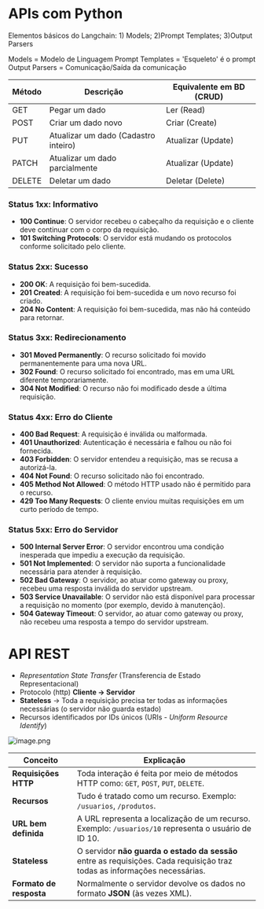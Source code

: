 # APIs com Python

Elementos básicos do Langchain: 1) Models; 2)Prompt Templates; 3)Output Parsers

Models = Modelo de Linguagem
Prompt Templates = 'Esqueleto' é o prompt
Output Parsers = Comunicação/Saída da comunicação

| Método | Descrição | Equivalente em BD (CRUD) |
| --- | --- | --- |
| GET | Pegar um dado | Ler (Read) |
| POST | Criar um dado novo | Criar (Create) |
| PUT | Atualizar um dado (Cadastro inteiro) | Atualizar (Update) |
| PATCH | Atualizar um dado parcialmente | Atualizar (Update) |
| DELETE | Deletar um dado | Deletar (Delete) |

### **Status 1xx: Informativo**

- **100 Continue**: O servidor recebeu o cabeçalho da requisição e o cliente deve continuar com o corpo da requisição.
- **101 Switching Protocols**: O servidor está mudando os protocolos conforme solicitado pelo cliente.

### **Status 2xx: Sucesso**

- **200 OK**: A requisição foi bem-sucedida.
- **201 Created**: A requisição foi bem-sucedida e um novo recurso foi criado.
- **204 No Content**: A requisição foi bem-sucedida, mas não há conteúdo para retornar.

### Status 3xx: Redirecionamento

- **301 Moved Permanently**: O recurso solicitado foi movido permanentemente para uma nova URL.
- **302 Found**: O recurso solicitado foi encontrado, mas em uma URL diferente temporariamente.
- **304 Not Modified**: O recurso não foi modificado desde a última requisição.

### Status 4xx: Erro do Cliente

- **400 Bad Request**: A requisição é inválida ou malformada.
- **401 Unauthorized**: Autenticação é necessária e falhou ou não foi fornecida.
- **403 Forbidden**: O servidor entendeu a requisição, mas se recusa a autorizá-la.
- **404 Not Found**: O recurso solicitado não foi encontrado.
- **405 Method Not Allowed**: O método HTTP usado não é permitido para o recurso.
- **429 Too Many Requests**: O cliente enviou muitas requisições em um curto período de tempo.

### Status 5xx: Erro do Servidor

- **500 Internal Server Error**: O servidor encontrou uma condição inesperada que impediu a execução da requisição.
- **501 Not Implemented**: O servidor não suporta a funcionalidade necessária para atender à requisição.
- **502 Bad Gateway**: O servidor, ao atuar como gateway ou proxy, recebeu uma resposta inválida do servidor upstream.
- **503 Service Unavailable**: O servidor não está disponível para processar a requisição no momento (por exemplo, devido à manutenção).
- **504 Gateway Timeout**: O servidor, ao atuar como gateway ou proxy, não recebeu uma resposta a tempo do servidor upstream.

# API REST

- *Representation State Transfer* (Transferencia de Estado Representacional)
- Protocolo (http) **Cliente → Servidor**
- **Stateless** → Toda a requisição precisa ter todas as informações necessárias (o servidor não guarda estado)
- Recursos identificados por IDs únicos (URIs - *Uniform Resource Identify*)

![image.png](image.png)

| Conceito | Explicação |
| --- | --- |
| **Requisições HTTP** | Toda interação é feita por meio de métodos HTTP como: `GET`, `POST`, `PUT`, `DELETE`. |
| **Recursos** | Tudo é tratado como um recurso. Exemplo: `/usuarios`, `/produtos`. |
| **URL bem definida** | A URL representa a localização de um recurso. Exemplo: `/usuarios/10` representa o usuário de ID 10. |
| **Stateless** | O servidor **não guarda o estado da sessão** entre as requisições. Cada requisição traz todas as informações necessárias. |
| **Formato de resposta** | Normalmente o servidor devolve os dados no formato **JSON** (às vezes XML). |